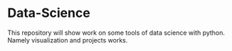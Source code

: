 # Data-Science
This repository will show work on some tools of data science with python. Namely visualization and projects works.
